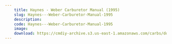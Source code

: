 ```yaml
---
    title: Haynes - Weber Carburetor Manual (1995)
    slug: Haynes---Weber-Carburetor-Manual-1995
    description:
    code: Haynes---Weber-Carburetor-Manual-1995
    image:
    download: https://cmdiy-archive.s3.us-east-1.amazonaws.com/carbs/documents/Haynes+-+Weber+Carburetor+Manual+(1995).pdf
---
```

<!-- Content of the page -->

##
        